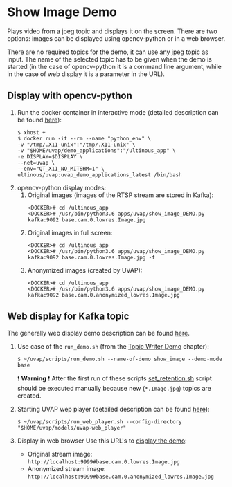# Show Image Demo

Plays video from a jpeg topic and displays it on the screen. There are two 
options: images can be displayed using opencv-python or in a web browser.

There are no required topics for the demo, it can use any jpeg topic as input. The
name of the selected topic has to be given when the demo is started 
(in the case of opencv-python it is a command line argument, while in the case of
web display it is a parameter in the URL).

## Display with opencv-python

1. Run the docker container in interactive mode (detailed description can be found [here](../quick_start_guide.md#interactiveDockerMode)):
   ```
   $ xhost +
   $ docker run -it --rm --name "python_env" \
   -v "/tmp/.X11-unix":"/tmp/.X11-unix" \
   -v "$HOME/uvap/demo_applications":"/ultinous_app" \
   -e DISPLAY=$DISPLAY \
   --net=uvap \
   --env="QT_X11_NO_MITSHM=1" \
   ultinous/uvap:uvap_demo_applications_latest /bin/bash
   ```
1. opencv-python display modes:
   1. Original images (images of the RTSP stream are stored in Kafka):
      ```
      <DOCKER># cd /ultinous_app
      <DOCKER># /usr/bin/python3.6 apps/uvap/show_image_DEMO.py kafka:9092 base.cam.0.lowres.Image.jpg
      ```
   1. Original images in full screen:
      ```
      <DOCKER># cd /ultinous_app
      <DOCKER># /usr/bin/python3.6 apps/uvap/show_image_DEMO.py kafka:9092 base.cam.0.lowres.Image.jpg -f
      ```
   1. Anonymized images (created by UVAP):
      ```
      <DOCKER># cd /ultinous_app
      <DOCKER># /usr/bin/python3.6 apps/uvap/show_image_DEMO.py kafka:9092 base.cam.0.anonymized_lowres.Image.jpg
      ```

## Web display for Kafka topic
The generally web display demo description can be found [here](../quick_start_guide.md#webDisplay).

1. Use case of the `run_demo.sh` (from the [Topic Writer Demo](../quick_start_guide.md#topicWriterDemoStarting) chapter):
   ```
   $ ~/uvap/scripts/run_demo.sh --name-of-demo show_image --demo-mode base
   ```
   :exclamation: **Warning** :exclamation: After the first run of these scripts
    [set_retention.sh](../quick_start_guide.md#setRetention) script should be executed 
    manually because new (`*.Image.jpg`) topics are created.

1. Starting UVAP wep player (detailed description can be found [here](../quick_start_guide.md#playInTheBowser)):
   ```
   $ ~/uvap/scripts/run_web_player.sh --config-directory  "$HOME/uvap/models/uvap-web_player"
   ```

1. Display in web browser
   Use this URL's to [display the demo](../quick_start_guide.md#inTheBowser):
   - Original stream image: `http://localhost:9999#base.cam.0.lowres.Image.jpg`
   - Anonymized stream image: `http://localhost:9999#base.cam.0.anonymized_lowres.Image.jpg`
